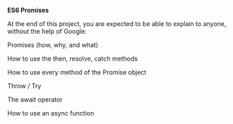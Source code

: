 **ES6 Promises**

At the end of this project, you are expected to be able to explain to anyone, without the help of Google:

Promises (how, why, and what)

How to use the then, resolve, catch methods

How to use every method of the Promise object

Throw / Try

The await operator

How to use an async function
